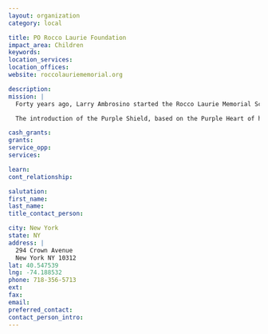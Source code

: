 ```yaml
---
layout: organization
category: local

title: PO Rocco Laurie Foundation
impact_area: Children
keywords: 
location_services: 
location_offices: 
website: roccolauriememorial.org

description: 
mission: |
  Forty years ago, Larry Ambrosino started the Rocco Laurie Memorial Scholarship Game in memory of Officer Laurie. In Rocco’s name, Larry has managed to help deserving junior high-schoolers accomplish even more by giving them a chance to succeed in life through education. Proceeds from the basketball game tickets all go to the scholarship fund. Along with these proceeds, we also accept and appreciate donations from you, good people who, just like Rocco, wish to see the next generation succeed.

  The introduction of the Purple Shield, based on the Purple Heart of highest U.S. Military honor saw that heroes like Rocco Laurie received due respect and reputation. In addition to the new medal came a new motto “Fidelis Ad Mortem” or “Faithful Until Death”. For cops like Rocco Laurie, who have died in the line of duty, there could not be a more true statement.

cash_grants: 
grants: 
service_opp: 
services: 

learn: 
cont_relationship: 

salutation: 
first_name: 
last_name: 
title_contact_person: 

city: New York
state: NY
address: |
  294 Crown Avenue  
  New York NY 10312
lat: 40.547539
lng: -74.188532
phone: 718-356-5713
ext: 
fax: 
email: 
preferred_contact: 
contact_person_intro: 
---
```

